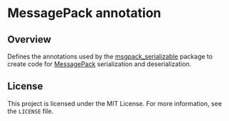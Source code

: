 # MessagePack annotation

## Overview

Defines the annotations used by the [msgpack_serializable](https://pub.dev/packages/foo) package to create code for [MessagePack](https://msgpack.org/) serialization and deserialization.

## License

This project is licensed under the MIT License. For more information, see the `LICENSE` file.
